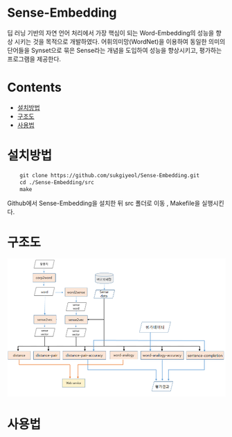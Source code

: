 Sense-Embedding
=====

딥 러닝 기반의 자연 언어 처리에서 가장 핵심이 되는 Word-Embedding의 성능을 향상 시키는 것을 목적으로 개발하였다. 
어휘의미망(WordNet)을 이용하여 동일한 의미의 단어들을 Synset으로 묶은 Sense라는 개념을 도입하여 성능을 향상시키고, 
평가하는 프로그램을 제공한다.

Contents
========
* [설치방법](#설치방법)
* [구조도](#구조도)
* [사용법](#사용법)

설치방법 
============
		git clone https://github.com/sukgiyeol/Sense-Embedding.git
		cd ./Sense-Embedding/src		
		make
Github에서 Sense-Embedding을 설치한 뒤 src 폴더로 이동 , Makefile을 실행시킨다.

구조도
=====
![구조도](./img/structure.png)

사용법
=====
